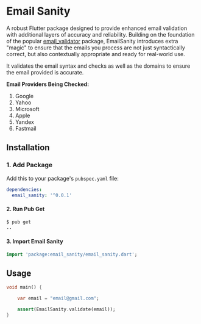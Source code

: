 # **Email Sanity**

A robust Flutter package designed to provide enhanced email validation with additional layers of accuracy and reliability. Building on the foundation of the popular [email_validator](https://pub.dev/packages/email_validator) package, EmailSanity introduces extra "magic" to ensure that the emails you process are not just syntactically correct, but also contextually appropriate and ready for real-world use.

It validates the email syntax and checks as well as the domains to ensure the email provided is accurate.

**Email Providers Being Checked:**

1. Google
2. Yahoo
3. Microsoft
4. Apple
5. Yandex
6. Fastmail

## **Installation**

### 1. Add Package

Add this to your package's `pubspec.yaml` file:

```yaml
dependencies:
  email_sanity: '^0.0.1'
```

#### 2. Run Pub Get

```bash
$ pub get
..
```


#### 3. Import Email Sanity

```Dart
import 'package:email_sanity/email_sanity.dart';
```

## **Usage**

```Dart
void main() {

    var email = "email@gmail.com";

    assert(EmailSanity.validate(email));
}
```

